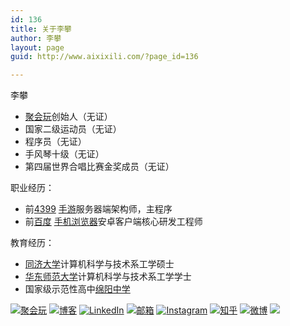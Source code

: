 ```yaml
---
id: 136
title: 关于李攀
author: 李攀
layout: page
guid: http://www.aixixili.com/?page_id=136

---
```

李攀

- [聚会玩](http://juhuiwan.cn)创始人（无证）
- 国家二级运动员（无证）
- 程序员（无证）
- 手风琴十级（无证）
- 第四届世界合唱比赛金奖成员（无证）

职业经历：

- 前[4399](http://www.4399.com) [手游](http://4399sy.com)服务器端架构师，主程序
- 前[百度](http://www.baidu.com) [手机浏览器](http://mb.baidu.com)安卓客户端核心研发工程师

教育经历：

- [同济大学](http://www.tongji.edu.cn)计算机科学与技术系工学硕士
- [华东师范大学](http://www.ecnu.edu.cn)计算机科学与技术系工学学士
- 国家级示范性高中[绵阳中学](http://www.scmyzx.com.cn/)



[![聚会玩](http://pic.yupoo.com/aixixili/ENDPC2MJ/square.jpg)](http://juhuiwan.cn)
[![博客](http://pic.yupoo.com/aixixili/ENOBkWd2/square.jpg)](http://aixixili.com) 
[![LinkedIn](http://pic.yupoo.com/aixixili/ENOBlGlr/square.jpg)](https://cn.linkedin.com/pub/alan-li/3a/97b/652)
[![邮箱](http://pic.yupoo.com/aixixili/ENOBl6Jv/square.jpg)](mailto:i@aixixili.com) 
[![Instagram](http://pic.yupoo.com/aixixili/ENOBlCf1/square.jpg)](https://instagram.com/iamlipan)
[![知乎](http://pic.yupoo.com/aixixili/ENOBlcHU/square.jpg)](http://www.zhihu.com/people/iamlipan) 
[![微博](http://pic.yupoo.com/aixixili/ENOBlePP/square.jpg)](http://weibo.com/206053530)
<img src="http://pic.yupoo.com/aixixili/ENONXfCs/square.jpg" onmouseover="this.src='http://pic.yupoo.com/aixixili/ENOZv73I/square.jpg';" onmouseout="this.src='http://pic.yupoo.com/aixixili/ENONXfCs/square.jpg';" />

